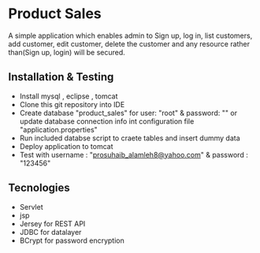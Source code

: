 # Product Sales

A simple application which enables admin to Sign up, log in, 
list customers, add customer, edit customer, delete the customer
and any resource rather than(Sign up, login) will be secured.

## Installation & Testing
 - Install mysql , eclipse , tomcat 
 - Clone this git repository into IDE
 - Create database "product_sales" for user: "root" & password: "" 
 or update database connection info int configuration file "application.properties"
 - Run included databse script to craete tables and insert dummy data
 - Deploy application to tomcat
 - Test with username : "prosuhaib_alamleh8@yahoo.com" & password : "123456"
 
## Tecnologies
 - Servlet
 - jsp
 - Jersey for REST API
 - JDBC for datalayer
 - BCrypt for password encryption
